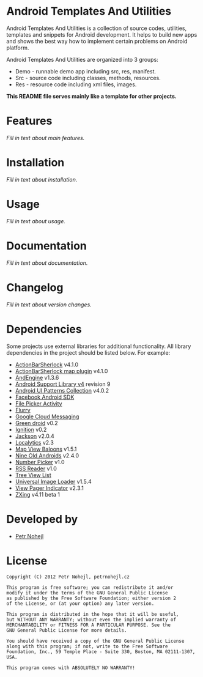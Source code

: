 Android Templates And Utilities
===============================

Android Templates And Utilities is a collection of source codes, utilities, 
templates and snippets for Android development. It helps to build new apps and 
shows the best way how to implement certain problems on Android platform.

Android Templates And Utilities are organized into 3 groups:

* Demo - runnable demo app including src, res, manifest.
* Src - source code including classes, methods, resources.
* Res - resource code including xml files, images.

**This README file serves mainly like a template for other projects.**


Features
========

*Fill in text about main features.*


Installation
============

*Fill in text about installation.*


Usage
=====

*Fill in text about usage.*


Documentation
=============

*Fill in text about documentation.*


Changelog
=========

*Fill in text about version changes.*


Dependencies
============

Some projects use external libraries for additional functionality. All library
dependencies in the project should be listed below. For example:

* [ActionBarSherlock][01] v4.1.0
* [ActionBarSherlock map plugin][02] v4.1.0
* [AndEngine][03] v1.3.6
* [Android Support Library v4][04] revision 9
* [Android UI Patterns Collection][05] v4.0.2
* [Facebook Android SDK][06]
* [File Picker Activity][07]
* [Flurry][08]
* [Google Cloud Messaging][09]
* [Green droid][10] v0.2
* [Ignition][11] v0.2
* [Jackson][12] v2.0.4
* [Localytics][13] v2.3
* [Map View Baloons][14] v1.5.1
* [Nine Old Androids][15] v2.4.0
* [Number Picker][16] v1.0
* [RSS Reader][17] v1.0
* [Tree View List][18]
* [Universal Image Loader][19] v1.5.4
* [View Pager Indicator][20] v2.3.1
* [ZXing][21] v4.11 beta 1


Developed by
============

* [Petr Nohejl](http://petrnohejl.cz)


License
=======

    Copyright (C) 2012 Petr Nohejl, petrnohejl.cz

    This program is free software; you can redistribute it and/or
    modify it under the terms of the GNU General Public License
    as published by the Free Software Foundation; either version 2
    of the License, or (at your option) any later version.
    
    This program is distributed in the hope that it will be useful,
    but WITHOUT ANY WARRANTY; without even the implied warranty of
    MERCHANTABILITY or FITNESS FOR A PARTICULAR PURPOSE. See the
    GNU General Public License for more details.
    
    You should have received a copy of the GNU General Public License
    along with this program; if not, write to the Free Software
    Foundation, Inc., 59 Temple Place - Suite 330, Boston, MA 02111-1307, USA.
    
    This program comes with ABSOLUTELY NO WARRANTY!




 [01]: http://actionbarsherlock.com/
 [02]: https://github.com/JakeWharton/ActionBarSherlock-Plugin-Maps
 [03]: http://www.andengine.org/
 [04]: http://developer.android.com/tools/extras/support-library.html
 [05]: https://play.google.com/store/apps/details?id=com.groidify.uipatterns
 [06]: https://github.com/facebook/facebook-android-sdk
 [07]: https://github.com/Kaloer/Android-File-Picker-Activity
 [08]: http://www.flurry.com/
 [09]: http://developer.android.com/sdk/index.html
 [10]: https://github.com/cyrilmottier/GreenDroid
 [11]: https://github.com/kaeppler/ignition
 [12]: http://jackson.codehaus.org/
 [13]: http://www.localytics.com/
 [14]: https://github.com/jgilfelt/android-mapviewballoons
 [15]: https://github.com/JakeWharton/NineOldAndroids
 [16]: https://github.com/novak/numpicker-demo
 [17]: https://github.com/matshofman/Android-RSS-Reader-Library
 [18]: http://code.google.com/p/tree-view-list-android/
 [19]: https://github.com/nostra13/Android-Universal-Image-Loader
 [20]: https://github.com/JakeWharton/Android-ViewPagerIndicator
 [21]: http://code.google.com/p/zxing/
